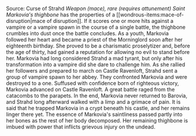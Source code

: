 Source: Curse of Strahd
*Weapon (mace), rare (requires attunement)*
*Saint Markovia's thighbone* has the properties of a [[wondrous-items:mace-of-disruption|mace of disruption]]. If it scores one or more hits against a vampire or a vampire spawn in the course of a single battle, the thighbone crumbles into dust once the battle concludes.
As a youth, Markovia followed her heart and became a priest of the Morninglord soon after her eighteenth birthday. She proved to be a charismatic proselytizer and, before the age of thirty, had gained a reputation for allowing no evil to stand before her.
Markovia had long considered Strahd a mad tyrant, but only after his transformation into a vampire did she dare to challenge him. As she rallied her followers and prepared to march on Castle Ravenloft, Strahd sent a group of vampire spawn to her abbey. They confronted Markovia and were destroyed to a one.
Suffused with confidence born of righteous victory, Markovia advanced on Castle Ravenloft. A great battle raged from the catacombs to the parapets. In the end, Markovia never returned to Barovia, and Strahd long afterward walked with a limp and a grimace of pain. It is said that he trapped Markovia in a crypt beneath his castle, and her remains linger there yet.
The essence of Markovia's saintliness passed partly into her bones as the rest of her body decomposed. Her remaining thighbone is imbued with power that inflicts grievous injury on the undead.